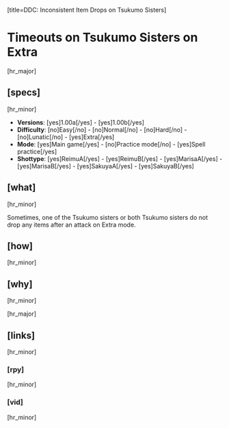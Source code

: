 [title=DDC: Inconsistent Item Drops on Tsukumo Sisters]
# Timeouts on Tsukumo Sisters on Extra
[hr_major]

## [specs]
[hr_minor]

* **Versions**: [yes]1.00a[/yes] - [yes]1.00b[/yes]
* **Difficulty**: [no]Easy[/no] - [no]Normal[/no] - [no]Hard[/no] - [no]Lunatic[/no] - [yes]Extra[/yes]
* **Mode**: [yes]Main game[/yes] -  [no]Practice mode[/no] - [yes]Spell practice[/yes]
* **Shottype**: [yes]ReimuA[/yes] - [yes]ReimuB[/yes] - [yes]MarisaA[/yes] - [yes]MarisaB[/yes] - [yes]SakuyaA[/yes] - [yes]SakuyaB[/yes]

## [what]
[hr_minor]

Sometimes, one of the Tsukumo sisters or both Tsukumo sisters do not drop any items after an attack on Extra mode.

## [how]
[hr_minor]




## [why]
[hr_minor]



[hr_major]
## [links]
[hr_minor]
### [rpy]
[hr_minor]
### [vid]
[hr_minor]

